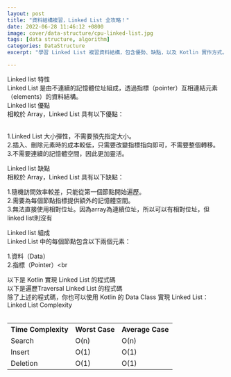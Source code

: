 ```yaml
---
layout: post
title: "資料結構複習，Linked List 全攻略！"
date: 2022-06-28 11:46:12 +0800
image: cover/data-structure/cpu-linked-list.jpg
tags: [data structure, algorithm]
categories: DataStructure
excerpt: "學習 Linked List 複習資料結構，包含優勢、缺點，以及 Kotlin 實作方式。完整攻略，助你了解 Linked List 的 Time Complexity 和操作方法。"

---
```


<div class="c-border-main-title-2">Linked list 特性</div>
Linked List 是由不連續的記憶體位址組成，透過指標（pointer）互相連結元素（elements）的資料結構。

<div class="c-border-main-title-2"> Linked list 優點</div>
相較於 Array，Linked List 具有以下優點：<br><br>

1.Linked List 大小彈性，不需要預先指定大小。<br>
2.插入、刪除元素時的成本較低，只需要改變指標指向即可，不需要整個轉移。<br>
3.不需要連續的記憶體空間，因此更加靈活。<br>


<div class="c-border-main-title-2"> Linked list 缺點</div>
相較於 Array，Linked List 具有以下缺點：<br>

1.隨機訪問效率較差，只能從第一個節點開始遍歷。<br>
2.需要為每個節點指標提供額外的記憶體空間。<br>
3.無法直接使用相對位址。因為array為連續位址，所以可以有相對位址，但linked list則沒有<br>


<div class="c-border-main-title-2">Linked list 組成</div>
Linked List 中的每個節點包含以下兩個元素：<br>

1.資料（Data）<br>
2.指標（Pointer）<br
<div class="c-border-content-title-4">
   以下是 Kotlin 實現 Linked List 的程式碼
</div>
 <script src="https://gist.github.com/KuanChunChen/ad9e538b06afc720f0785a4471fd6145.js"></script>

<div class="c-border-content-title-4">
   以下是遍歷Traversal Linked List 的程式碼
</div>

<script src="https://gist.github.com/KuanChunChen/4e3fa3e7c237fe1f49a8f960ca4fcb44.js"></script>

<div class="c-border-content-title-4">
  除了上述的程式碼，你也可以使用 Kotlin 的 Data Class 實現 Linked List：
</div>
<script src="https://gist.github.com/KuanChunChen/9e2f8f142eaa6aab94864dcf7cb638b3.js"></script>

<div class="c-border-content-title-4">
  Linked List Complexity
</div><br>
<table class="rwd-table">
    <tr>
      <th>Time Complexity</th>
      <th>Worst Case</th>
      <th>Average Case</th>
    </tr>
    <tr>
      <td>Search</td>
      <td>O(n)</td>
      <td>O(n)</td>
    </tr>
    <tr>
      <td>Insert</td>
      <td>O(1)</td>
      <td>O(1)</td>
    </tr>
    <tr>
      <td>Deletion</td>
      <td>O(1)</td>
      <td>O(1)</td>
    </tr>
  </table>
